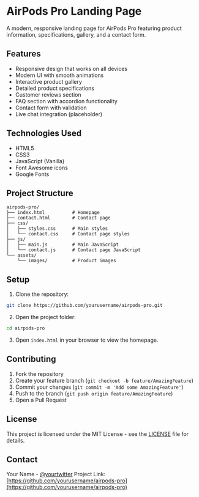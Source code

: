 # AirPods Pro Landing Page

A modern, responsive landing page for AirPods Pro featuring product information, specifications, gallery, and a contact form.

## Features

- Responsive design that works on all devices
- Modern UI with smooth animations
- Interactive product gallery
- Detailed product specifications
- Customer reviews section
- FAQ section with accordion functionality
- Contact form with validation
- Live chat integration (placeholder)

## Technologies Used

- HTML5
- CSS3
- JavaScript (Vanilla)
- Font Awesome icons
- Google Fonts

## Project Structure

```
airpods-pro/
├── index.html          # Homepage
├── contact.html        # Contact page
├── css/
│   ├── styles.css      # Main styles
│   └── contact.css     # Contact page styles
├── js/
│   ├── main.js         # Main JavaScript
│   └── contact.js      # Contact page JavaScript
└── assets/
    └── images/         # Product images
```

## Setup

1. Clone the repository:
```bash
git clone https://github.com/yourusername/airpods-pro.git
```

2. Open the project folder:
```bash
cd airpods-pro
```

3. Open `index.html` in your browser to view the homepage.

## Contributing

1. Fork the repository
2. Create your feature branch (`git checkout -b feature/AmazingFeature`)
3. Commit your changes (`git commit -m 'Add some AmazingFeature'`)
4. Push to the branch (`git push origin feature/AmazingFeature`)
5. Open a Pull Request

## License

This project is licensed under the MIT License - see the [LICENSE](LICENSE) file for details.

## Contact

Your Name - [@yourtwitter](https://twitter.com/yourtwitter)
Project Link: [https://github.com/yourusername/airpods-pro](https://github.com/yourusername/airpods-pro) 